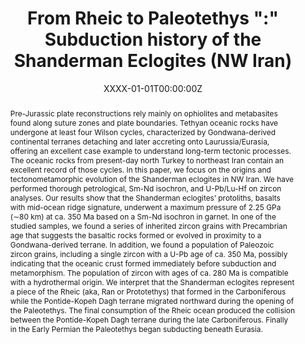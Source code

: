 ---
title: From Rheic to Paleotethys ":" Subduction history of the Shanderman Eclogites (NW Iran) 
authors:
- admin
- Alicia López-Carmona
- Mahnaz Rezaeian
- Tatsuki Tsujimori
- Gabriel Gutiérrez-Alonso
- Keewook Yi
- Cor Langereis 

author_notes:
- ""
- ""
- ""
date: "XXXX-01-01T00:00:00Z"
doi: "10.1029/2024GL109028"

# Schedule page publish date (NOT publication's date).
publishDate: "2025-12-01T00:00:00Z"

# Publication type.
# Legend: 0 = Uncategorized; 1 = Conference paper; 2 = Journal article;
# 3 = Preprint / Working Paper; 4 = Report; 5 = Book; 6 = Book section;
# 7 = Thesis; 8 = Patent
publication_types: ["2"]

# Publication name and optional abbreviated publication name.
publication: "GSA Bulletin, DOI: 10.1130/B38187.1"
publication_short: "GSA Bulletin, XXXXX"

abstract: Pre-Jurassic plate reconstructions rely mainly on ophiolites and metabasites found along suture zones and plate boundaries. Tethyan oceanic rocks have undergone at least four Wilson cycles, characterized by Gondwana-derived continental terranes detaching and later accreting onto Laurussia/Eurasia, offering an excellent case example to understand long-term tectonic processes. The oceanic rocks from present-day north Turkey to northeast Iran contain an excellent record of those cycles. In this paper, we focus on the origins and tectonometamorphic evolution of the Shanderman eclogites in NW Iran. We have performed thorough petrological, Sm-Nd isochron, and U-Pb/Lu-Hf on zircon analyses. Our results show that the Shanderman eclogites’ protoliths, basalts with mid-ocean ridge signature, underwent a maximum pressure of 2.25 GPa (∼80 km) at ca. 350 Ma based on a Sm-Nd isochron in garnet. In one of the studied samples, we found a series of inherited zircon grains with Precambrian age that suggests the basaltic rocks formed or evolved in proximity to a Gondwana-derived terrane. In addition, we found a population of Paleozoic zircon grains, including a single zircon with a U-Pb age of ca. 350 Ma, possibly indicating that the oceanic crust formed immediately before subduction and metamorphism. The population of zircon with ages of ca. 280 Ma is compatible with a hydrothermal origin. We interpret that the Shanderman eclogites represent a piece of the Rheic (aka, Ran or Prototethys) that formed in the Carboniferous while the Pontide-Kopeh Dagh terrane migrated northward during the opening of the Paleotethys. The final consumption of the Rheic ocean produced the collision between the Pontide-Kopeh Dagh terrane during the late Carboniferous. Finally in the Early Permian the Paleotethys began subducting beneath Eurasia.

# Summary. An optional shortened abstract.
# summary: Lorem ipsum dolor sit amet, consectetur adipiscing elit. Duis posuere tellus ac convallis placerat. Proin tincidunt magna sed ex sollicitudin condimentum.

tags:
- Paleotethys
- Geochronology
- Ocean opening
- Rheic
- Subduction

featured: false

# links:
# - name: ""
#   url: ''
url_pdf: ''
url_code: ''
url_dataset: ''
url_poster: ''
url_project: ''
url_slides: ''
url_source: 'https://doi.org/10.1130/B38187.1'
url_video: ''

# Featured image
# To use, add an image named `featured.jpg/png` to your page's folder. 
image:
  caption: 'Early Devonian global plate tectonic map and paleolatitudes of the Amur Block and Siberia Craton'
  focal_point: ""
  preview_only: false


# Associated Projects (optional).
#   Associate this publication with one or more of your projects.
#   Simply enter your project's folder or file name without extension.
#   E.g. `internal-project` references `content/project/internal-project/index.md`.
#   Otherwise, set `projects: []`.
projects: []

# Slides (optional).
#   Associate this publication with Markdown slides.
#   Simply enter your slide deck's filename without extension.
#   E.g. `slides: "example"` references `content/slides/example/index.md`.
#   Otherwise, set `slides: ""`.
slides: ""
---